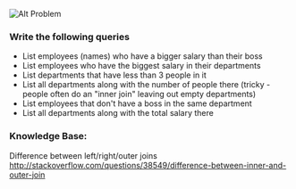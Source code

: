 ![Alt Problem](https://raw.github.com/tihuinc/SQL-queries/master/employee-department-schema.png)

### Write the following queries

- List employees (names) who have a bigger salary than their boss
- List employees who have the biggest salary in their departments 
- List departments that have less than 3 people in it
- List all departments along with the number of people there (tricky - people often do an "inner join" leaving out empty departments)
- List employees that don't have a boss in the same department
- List all departments along with the total salary there


### Knowledge Base:

Difference between left/right/outer joins
http://stackoverflow.com/questions/38549/difference-between-inner-and-outer-join
